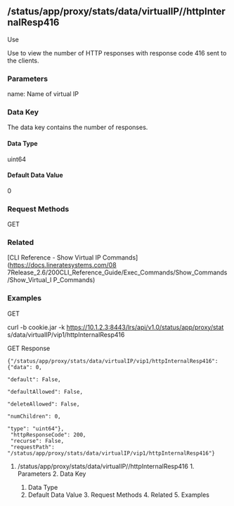 ## /status/app/proxy/stats/data/virtualIP/<name>/httpInternalResp416

Use

Use to view the number of HTTP responses with response code 416 sent to the
clients.

### Parameters

name: Name of virtual IP

### Data Key

The data key contains the number of responses.

#### Data Type

uint64

#### Default Data Value

0

### Request Methods

GET

### Related

[CLI Reference - Show Virtual IP Commands](https://docs.lineratesystems.com/08
7Release_2.6/200CLI_Reference_Guide/Exec_Commands/Show_Commands/Show_Virtual_I
P_Commands)

### Examples

GET

curl -b cookie.jar -k https://10.1.2.3:8443/lrs/api/v1.0/status/app/proxy/stat
s/data/virtualIP/vip1/httpInternalResp416

GET Response

    
    {"/status/app/proxy/stats/data/virtualIP/vip1/httpInternalResp416": {"data": 0,
                                                                            "default": False,
                                                                            "defaultAllowed": False,
                                                                            "deleteAllowed": False,
                                                                            "numChildren": 0,
                                                                            "type": "uint64"},
     "httpResponseCode": 200,
     "recurse": False,
     "requestPath": "/status/app/proxy/stats/data/virtualIP/vip1/httpInternalResp416"}
    

  1. /status/app/proxy/stats/data/virtualIP/<name>/httpInternalResp416
    1. Parameters
    2. Data Key
      1. Data Type
      2. Default Data Value
    3. Request Methods
    4. Related
    5. Examples

